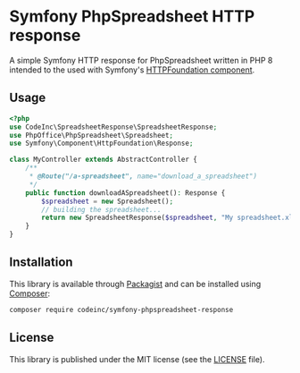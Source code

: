# Symfony PhpSpreadsheet HTTP response

A simple Symfony HTTP response for PhpSpreadsheet written in PHP 8 intended to the used with Symfony's
[HTTPFoundation component](https://symfony.com/components/HttpFoundation).

## Usage

```php
<?php
use CodeInc\SpreadsheetResponse\SpreadsheetResponse;
use PhpOffice\PhpSpreadsheet\Spreadsheet;
use Symfony\Component\HttpFoundation\Response;

class MyController extends AbstractController {
    /**
     * @Route("/a-spreadsheet", name="download_a_spreadsheet")
     */
    public function downloadASpreadsheet(): Response {
        $spreadsheet = new Spreadsheet();
        // building the spreadsheet...
        return new SpreadsheetResponse($spreadsheet, "My spreadsheet.xlsx");
    }
}
```


## Installation
This library is available through [Packagist](https://packagist.org/packages/codeinc/symfony-phpspreadsheet-response) and can be installed using [Composer](https://getcomposer.org/): 

```bash
composer require codeinc/symfony-phpspreadsheet-response
```


## License
This library is published under the MIT license (see the [LICENSE](LICENSE) file). 

